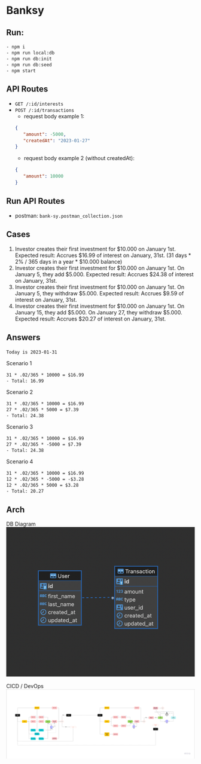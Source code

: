 # Banksy

## Run:
```
- npm i
- npm run local:db
- npm run db:init
- npm run db:seed
- npm start
```

## API Routes
- `GET /:id/interests`
- `POST /:id/transactions`
   - request body example 1: 
   ```json
   {
      "amount": -5000,
      "createdAt": "2023-01-27"
   }
   ```
   - request body example 2 (without createdAt):
   ```json
   {
      "amount": 10000
   }
   ```




## Run API Routes
- postman: `bank-sy.postman_collection.json`




## Cases
1. Investor creates their first investment for $10.000 on January 1st.
   Expected result: Accrues $16.99 of interest on January, 31st.
   (31 days * 2% / 365 days in a year * $10.000 balance)
2. Investor creates their first investment for $10.000 on January 1st.
   On January 5, they add $5.000.
   Expected result: Accrues $24.38 of interest on January, 31st.
3. Investor creates their first investment for $10.000 on January 1st.
   On January 5, they withdraw $5.000.
   Expected result: Accrues $9.59 of interest on January, 31st.
4. Investor creates their first investment for $10.000 on January 1st.
   On January 15, they add $5.000.
   On January 27, they withdraw $5.000.
   Expected result: Accrues $20.27 of interest on January, 31st.


## Answers
`Today is 2023-01-31`

Scenario 1
```
31 * .02/365 * 10000 = $16.99
- Total: 16.99
```

Scenario 2
```
31 * .02/365 * 10000 = $16.99
27 * .02/365 * 5000 = $7.39
- Total: 24.38
```

Scenario 3
```
31 * .02/365 * 10000 = $16.99
27 * .02/365 * -5000 = $7.39
- Total: 24.38
```

Scenario 4
```
31 * .02/365 * 10000 = $16.99
12 * .02/365 * -5000 = -$3.28
12 * .02/365 * 5000 = $3.28
- Total: 20.27
```


## Arch

DB Diagram
![DB Diagram](./.docs/db-diagram.png?raw=true)

CICD / DevOps
![DevOps](./.docs/cicd.png)
